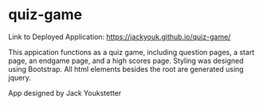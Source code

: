 # quiz-game

Link to Deployed Application: https://jackyouk.github.io/quiz-game/

This appication functions as a quiz game, including question pages, a start page, an endgame page, and a high scores page. 
Styling was designed using Bootstrap.
All html elements besides the root are generated using jquery.

App designed by Jack Youkstetter
